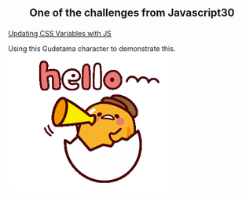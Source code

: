 ## <p align="center">One of the challenges from Javascript30 </p>

[Updating CSS Variables with JS](https://javascript30.com/)

Using this Gudetama character to demonstrate this.
![gudetama](hello-gudetama.gif)
